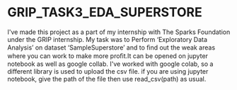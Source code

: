 # GRIP_TASK3_EDA_SUPERSTORE
I've made this project as a part of my internship with The Sparks Foundation under the GRIP internship. My task was to Perform ‘Exploratory Data Analysis’ on dataset ‘SampleSuperstore’ and  to ﬁnd out the weak areas where you can work to make more proﬁt.It can be opened on jupyter notebook as well as google collab. I've worked with google colab, so a different library is used to upload the csv file. if you are using jupyter notebook, give the path of the file then use read_csv(path) as usual.

